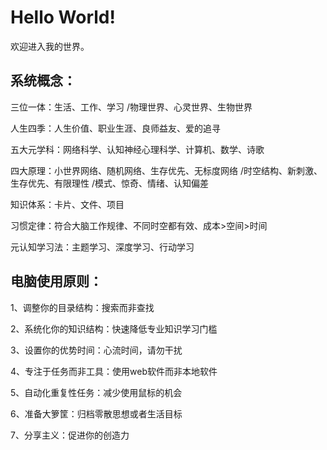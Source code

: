 # Hello World!

欢迎进入我的世界。

## 系统概念：

三位一体：生活、工作、学习 /物理世界、心灵世界、生物世界

人生四季：人生价值、职业生涯、良师益友、爱的追寻

五大元学科：网络科学、认知神经心理科学、计算机、数学、诗歌

四大原理：小世界网络、随机网络、生存优先、无标度网络 /时空结构、新刺激、生存优先、有限理性 /模式、惊奇、情绪、认知偏差

知识体系：卡片、文件、项目

习惯定律：符合大脑工作规律、不同时空都有效、成本>空间>时间

元认知学习法：主题学习、深度学习、行动学习


## 电脑使用原则：

1、调整你的目录结构：搜索而非查找

2、系统化你的知识结构：快速降低专业知识学习门槛

3、设置你的优势时间：心流时间，请勿干扰

4、专注于任务而非工具：使用web软件而非本地软件

5、自动化重复性任务：减少使用鼠标的机会

6、准备大箩筐：归档零散思想或者生活目标

7、分享主义：促进你的创造力
